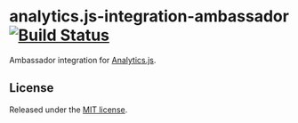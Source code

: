 # analytics.js-integration-ambassador [![Build Status][ci-badge]][ci-link]

Ambassador integration for [Analytics.js][].

## License

Released under the [MIT license](License.md).


[Analytics.js]: https://segment.com/docs/libraries/analytics.js/
[ci-link]: https://circleci.com/gh/GetAmbassador/segment
[ci-badge]: https://circleci.com/gh/GetAmbassador/segment.svg?style=svg
